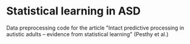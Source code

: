 # Statistical learning in ASD
Data preprocessing code for the article "Intact predictive processing in autistic adults – evidence from statistical learning" (Pesthy et al.)
